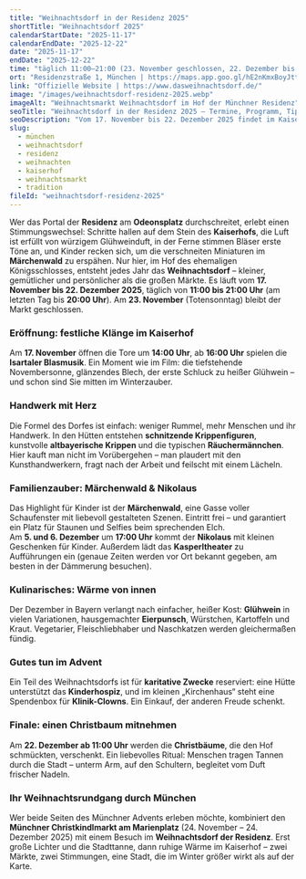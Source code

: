 ```yaml
---
title: "Weihnachtsdorf in der Residenz 2025"
shortTitle: "Weihnachtsdorf 2025"
calendarStartDate: "2025-11-17"
calendarEndDate: "2025-12-22"
date: "2025-11-17"
endDate: "2025-12-22"
time: "täglich 11:00–21:00 (23. November geschlossen, 22. Dezember bis 20:00, Eröffnung am 17. November um 14:00)"
ort: "Residenzstraße 1, München | https://maps.app.goo.gl/hE2nKmxBoyJttSto6"
link: "Offizielle Website | https://www.dasweihnachtsdorf.de/"
image: "/images/weihnachtsdorf-residenz-2025.webp"
imageAlt: "Weihnachtsmarkt Weihnachtsdorf im Hof der Münchner Residenz"
seoTitle: "Weihnachtsdorf in der Residenz 2025 – Termine, Programm, Tipps"
seoDescription: "Vom 17. November bis 22. Dezember 2025 findet im Kaiserhof der Münchner Residenz das Weihnachtsdorf statt: Handwerk, Musik, Märchenwald und kulinarische Genüsse."
slug:
  - münchen
  - weihnachtsdorf
  - residenz
  - weihnachten
  - kaiserhof
  - weihnachtsmarkt
  - tradition
fileId: "weihnachtsdorf-residenz-2025"
---
```


Wer das Portal der **Residenz** am **Odeonsplatz** durchschreitet, erlebt einen Stimmungswechsel: Schritte hallen auf dem Stein des **Kaiserhofs**, die Luft ist erfüllt von würzigem Glühweinduft, in der Ferne stimmen Bläser erste Töne an, und Kinder recken sich, um die verschneiten Miniaturen im **Märchenwald** zu erspähen. Nur hier, im Hof des ehemaligen Königsschlosses, entsteht jedes Jahr das **Weihnachtsdorf** – kleiner, gemütlicher und persönlicher als die großen Märkte. Es läuft vom **17. November bis 22. Dezember 2025**, täglich von **11:00 bis 21:00 Uhr** (am letzten Tag bis **20:00 Uhr**). Am **23. November** (Totensonntag) bleibt der Markt geschlossen.  

### Eröffnung: festliche Klänge im Kaiserhof

Am **17. November** öffnen die Tore um **14:00 Uhr**, ab **16:00 Uhr** spielen die **Isartaler Blasmusik**. Ein Moment wie im Film: die tiefstehende Novembersonne, glänzendes Blech, der erste Schluck zu heißer Glühwein – und schon sind Sie mitten im Winterzauber.  

### Handwerk mit Herz

Die Formel des Dorfes ist einfach: weniger Rummel, mehr Menschen und ihr Handwerk. In den Hütten entstehen **schnitzende Krippenfiguren**, kunstvolle **altbayerische Krippen** und die typischen **Räuchermännchen**. Hier kauft man nicht im Vorübergehen – man plaudert mit den Kunsthandwerkern, fragt nach der Arbeit und feilscht mit einem Lächeln.  

### Familienzauber: Märchenwald & Nikolaus

Das Highlight für Kinder ist der **Märchenwald**, eine Gasse voller Schaufenster mit liebevoll gestalteten Szenen. Eintritt frei – und garantiert ein Platz für Staunen und Selfies beim sprechenden Elch.  
Am **5. und 6. Dezember** um **17:00 Uhr** kommt der **Nikolaus** mit kleinen Geschenken für Kinder. Außerdem lädt das **Kasperltheater** zu Aufführungen ein (genaue Zeiten werden vor Ort bekannt gegeben, am besten in der Dämmerung besuchen).  

### Kulinarisches: Wärme von innen

Der Dezember in Bayern verlangt nach einfacher, heißer Kost: **Glühwein** in vielen Variationen, hausgemachter **Eierpunsch**, Würstchen, Kartoffeln und Kraut. Vegetarier, Fleischliebhaber und Naschkatzen werden gleichermaßen fündig.  

### Gutes tun im Advent

Ein Teil des Weihnachtsdorfs ist für **karitative Zwecke** reserviert: eine Hütte unterstützt das **Kinderhospiz**, und im kleinen „Kirchenhaus“ steht eine Spendenbox für **Klinik-Clowns**. Ein Einkauf, der anderen Freude schenkt.  

### Finale: einen Christbaum mitnehmen

Am **22. Dezember ab 11:00 Uhr** werden die **Christbäume**, die den Hof schmückten, verschenkt. Ein liebevolles Ritual: Menschen tragen Tannen durch die Stadt – unterm Arm, auf den Schultern, begleitet vom Duft frischer Nadeln.  

### Ihr Weihnachtsrundgang durch München

Wer beide Seiten des Münchner Advents erleben möchte, kombiniert den **Münchner Christkindlmarkt am Marienplatz** (24. November – 24. Dezember 2025) mit einem Besuch im **Weihnachtsdorf der Residenz**. Erst große Lichter und die Stadttanne, dann ruhige Wärme im Kaiserhof – zwei Märkte, zwei Stimmungen, eine Stadt, die im Winter größer wirkt als auf der Karte.  
